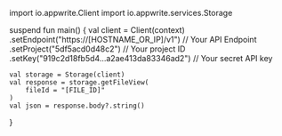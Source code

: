 import io.appwrite.Client
import io.appwrite.services.Storage

suspend fun main() {
    val client = Client(context)
      .setEndpoint("https://[HOSTNAME_OR_IP]/v1") // Your API Endpoint
      .setProject("5df5acd0d48c2") // Your project ID
      .setKey("919c2d18fb5d4...a2ae413da83346ad2") // Your secret API key

    val storage = Storage(client)
    val response = storage.getFileView(
        fileId = "[FILE_ID]"
    )
    val json = response.body?.string()
}